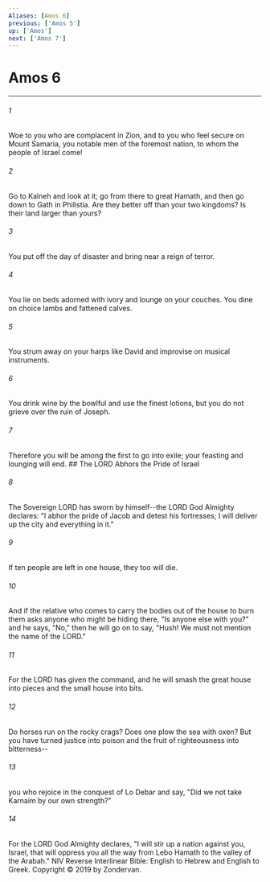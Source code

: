 ```yaml
---
Aliases: [Amos 6]
previous: ['Amos 5']
up: ['Amos']
next: ['Amos 7']
---
```

# Amos 6

***


###### 1 
Woe to you who are complacent in Zion, and to you who feel secure on Mount Samaria, you notable men of the foremost nation, to whom the people of Israel come! 

###### 2 
Go to Kalneh and look at it; go from there to great Hamath, and then go down to Gath in Philistia. Are they better off than your two kingdoms? Is their land larger than yours? 

###### 3 
You put off the day of disaster and bring near a reign of terror. 

###### 4 
You lie on beds adorned with ivory and lounge on your couches. You dine on choice lambs and fattened calves. 

###### 5 
You strum away on your harps like David and improvise on musical instruments. 

###### 6 
You drink wine by the bowlful and use the finest lotions, but you do not grieve over the ruin of Joseph. 

###### 7 
Therefore you will be among the first to go into exile; your feasting and lounging will end. ## The LORD Abhors the Pride of Israel 

###### 8 
The Sovereign LORD has sworn by himself--the LORD God Almighty declares: "I abhor the pride of Jacob and detest his fortresses; I will deliver up the city and everything in it." 

###### 9 
If ten people are left in one house, they too will die. 

###### 10 
And if the relative who comes to carry the bodies out of the house to burn them asks anyone who might be hiding there, "Is anyone else with you?" and he says, "No," then he will go on to say, "Hush! We must not mention the name of the LORD." 

###### 11 
For the LORD has given the command, and he will smash the great house into pieces and the small house into bits. 

###### 12 
Do horses run on the rocky crags? Does one plow the sea with oxen? But you have turned justice into poison and the fruit of righteousness into bitterness-- 

###### 13 
you who rejoice in the conquest of Lo Debar and say, "Did we not take Karnaim by our own strength?" 

###### 14 
For the LORD God Almighty declares, "I will stir up a nation against you, Israel, that will oppress you all the way from Lebo Hamath to the valley of the Arabah." NIV Reverse Interlinear Bible: English to Hebrew and English to Greek. Copyright © 2019 by Zondervan.
